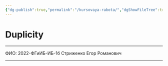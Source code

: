 ```yaml
---
{"dg-publish":true,"permalink":"/kursovaya-rabota/","dgShowFileTree":true}
---
```


# Duplicity 
___
ФИО: 2022-ФГиИБ-ИБ-1б Стриженко Егор Романович
___
